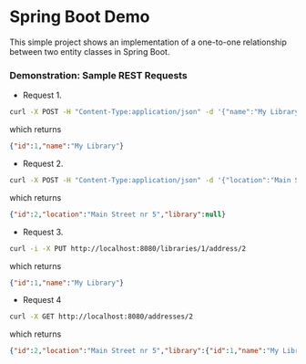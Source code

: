# Spring Boot Demo

This simple project shows an implementation of a one-to-one relationship between two entity classes in Spring Boot.

### Demonstration: Sample REST Requests
- Request 1. 
```bash
curl -X POST -H "Content-Type:application/json" -d '{"name":"My Library"}' http://localhost:8080/libraries
```
which returns
```json
{"id":1,"name":"My Library"}
```

- Request 2.
```bash
curl -X POST -H "Content-Type:application/json" -d '{"location":"Main Street nr 5"}' http://localhost:8080/addresses
```
which returns 
```json
{"id":2,"location":"Main Street nr 5","library":null}
```

- Request 3.
```bash
curl -i -X PUT http://localhost:8080/libraries/1/address/2
```
which returns
```json
{"id":1,"name":"My Library"}
```

- Request 4
```bash
curl -X GET http://localhost:8080/addresses/2
```
which returns
```json
{"id":2,"location":"Main Street nr 5","library":{"id":1,"name":"My Library"}}
```
